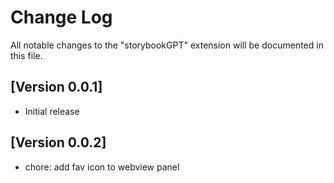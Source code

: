 # Change Log

All notable changes to the "storybookGPT" extension will be documented in this file.

## [Version 0.0.1]

- Initial release

## [Version 0.0.2]

- chore: add fav icon to webview panel
